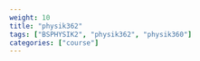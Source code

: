 ```yaml
---
weight: 10
title: "physik362"
tags: ["BSPHYSIK2", "physik362", "physik360"]
categories: ["course"]
---
```


